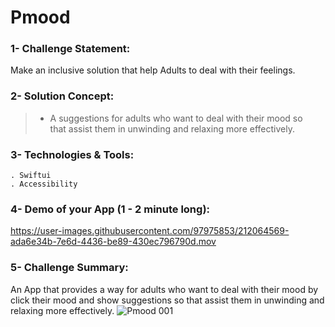 # Pmood                            


### 1- Challenge Statement: 
Make an inclusive solution that help Adults to deal with their feelings.


### 2- Solution Concept:
> - A suggestions for adults who want to deal with their mood so that assist them in unwinding and relaxing more effectively.

### 3- Technologies & Tools:
    . Swiftui
    . Accessibility
    
### 4- Demo of your App (1 - 2 minute long):
https://user-images.githubusercontent.com/97975853/212064569-ada6e34b-7e6d-4436-be89-430ec796790d.mov

### 5- Challenge Summary:
An App that provides a way for adults who want to deal with their mood by click their mood
and show suggestions so that assist them in unwinding and relaxing more effectively.
![Pmood 001](https://user-images.githubusercontent.com/97975853/212071463-d8149759-2f52-4f8f-a860-3459cda00b71.jpeg)
